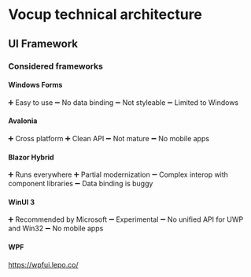 ﻿# Vocup technical architecture

## UI Framework

### Considered frameworks

#### Windows Forms
➕ Easy to use
➖ No data binding
➖ Not styleable
➖ Limited to Windows

#### Avalonia
➕ Cross platform
➕ Clean API
➖ Not mature 
➖ No mobile apps

#### Blazor Hybrid
➕ Runs everywhere
➕ Partial modernization
➖ Complex interop with component libraries
➖ Data binding is buggy

#### WinUI 3
➕ Recommended by Microsoft
➖ Experimental
➖ No unified API for UWP and Win32
➖ No mobile apps

#### WPF
https://wpfui.lepo.co/
